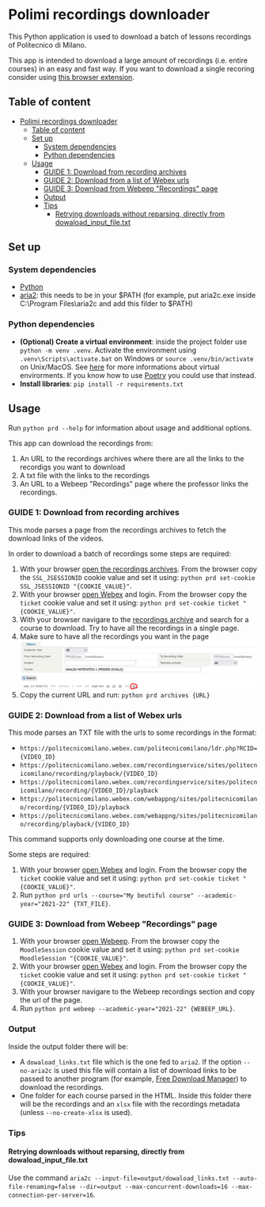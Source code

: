 # Polimi recordings downloader
This Python application is used to download a batch of lessons recordings of Politecnico di Milano.

This app is intended to download a large amount of recordings (i.e. entire courses) in an easy and fast way.
If you want to download a single recoring consider using [this browser extension](https://github.com/jacopo-j/WebXDownloader).

## Table of content
- [Polimi recordings downloader](#polimi-recordings-downloader)
  - [Table of content](#table-of-content)
  - [Set up](#set-up)
    - [System dependencies](#system-dependencies)
    - [Python dependencies](#python-dependencies)
  - [Usage](#usage)
    - [GUIDE 1: Download from recording archives](#guide-1-download-from-recording-archives)
    - [GUIDE 2: Download from a list of Webex urls](#guide-2-download-from-a-list-of-webex-urls)
    - [GUIDE 3: Download from Webeep "Recordings" page](#guide-3-download-from-webeep-recordings-page)
    - [Output](#output)
    - [Tips](#tips)
      - [Retrying downloads without reparsing, directly from dowaload_input_file.txt](#retrying-downloads-without-reparsing-directly-from-dowaload_input_filetxt)

## Set up
### System dependencies
- [Python](https://www.python.org/downloads/)
- [aria2](https://github.com/aria2/aria2/releases/): this needs to be in your $PATH (for example, put aria2c.exe inside C:\Program Files\aria2c and add this filder to $PATH)

### Python dependencies
- **(Optional) Create a virtual environment**: inside the project folder use `python -m venv .venv`. Activate the environment using `.venv\Scripts\activate.bat` on Windows or `source .venv/bin/activate` on Unix/MacOS. See [here](https://docs.python.org/3/tutorial/venv.html) for more informations about virtual envirorments. If you know how to use [Poetry](https://python-poetry.org/) you could use that instead.
- **Install libraries**: `pip install -r requirements.txt`

## Usage
Run `python prd --help` for information about usage and additional options.

This app can download the recordings from:
1. An URL to the recordings archives where there are all the links to the recordigs you want to download
2. A txt file with the links to the recordings
3. An URL to a Webeep "Recordings" page where the professor links the recordings.

### GUIDE 1: Download from recording archives
This mode parses a page from the recordings archives to fetch the download links of the videos.

In order to download a batch of recordings some steps are required:
1. With your browser [open the recordings archives](https://servizionline.polimi.it/portaleservizi/portaleservizi/controller/preferiti/Preferiti.do?evn_srv=evento&idServizio=2314). From the browser copy the `SSL_JSESSIONID` cookie value and set it using: `python prd set-cookie SSL_JSESSIONID "{COOKIE_VALUE}"`.
2. With your browser [open Webex](https://politecnicomilano.webex.com/webappng/sites/politecnicomilano/dashboard?siteurl=politecnicomilano) and login. From the browser copy the `ticket` cookie value and set it using: `python prd set-cookie ticket "{COOKIE_VALUE}"`.
3. With your browser navigare to the [recordings archive](https://servizionline.polimi.it/portaleservizi/portaleservizi/controller/preferiti/Preferiti.do?evn_srv=evento&idServizio=2314) and search for a course to download. Try to have all the recordings in a single page.
4. Make sure to have all the recordings you want in the page
![Open "all" page size in new tab](assets/open-all-new-tab.png)
5. Copy the current URL and run: `python prd archives {URL}`

### GUIDE 2: Download from a list of Webex urls
This mode parses an TXT file with the urls to some recordings in the format:
- `https://politecnicomilano.webex.com/politecnicomilano/ldr.php?RCID={VIDEO_ID}`
- `https://politecnicomilano.webex.com/recordingservice/sites/politecnicomilano/recording/playback/{VIDEO_ID}`
- `https://politecnicomilano.webex.com/recordingservice/sites/politecnicomilano/recording/{VIDEO_ID}/playback`
- `https://politecnicomilano.webex.com/webappng/sites/politecnicomilano/recording/{VIDEO_ID}/playback`
- `https://politecnicomilano.webex.com/webappng/sites/politecnicomilano/recording/playback/{VIDEO_ID}`

This command supports only downloading one course at the time.

Some steps are required:
1. With your browser [open Webex](https://politecnicomilano.webex.com/webappng/sites/politecnicomilano/dashboard?siteurl=politecnicomilano) and login. From the browser copy the `ticket` cookie value and set it using: `python prd set-cookie ticket "{COOKIE_VALUE}"`.
2. Run `python prd urls --course="My beutiful course" --academic-year="2021-22" {TXT_FILE}`.

### GUIDE 3: Download from Webeep "Recordings" page
1. With your browser [open Webeep](https://webeep.polimi.it). From the browser copy the `MoodleSession` cookie value and set it using: `python prd set-cookie MoodleSession "{COOKIE_VALUE}"`.
2. With your browser [open Webex](https://politecnicomilano.webex.com/webappng/sites/politecnicomilano/dashboard?siteurl=politecnicomilano) and login. From the browser copy the `ticket` cookie value and set it using: `python prd set-cookie ticket "{COOKIE_VALUE}"`.
3. With your browser navigare to the Webeep recordings section and copy the url of the page.
4. Run `python prd webeep --academic-year="2021-22" {WEBEEP_URL}`.

### Output
Inside the output folder there will be:
- A `dowaload_links.txt` file which is the one fed to `aria2`. If the option `--no-aria2c` is used this file will contain a list of download links to be passed to another program (for example, [Free Download Manager](https://www.freedownloadmanager.org/)) to download the recordings.
- One folder for each course parsed in the HTML. Inside this folder there will be the recordings and an `xlsx` file with the recordings metadata (unless `--no-create-xlsx` is used).

### Tips
#### Retrying downloads without reparsing, directly from dowaload_input_file.txt
Use the command `aria2c --input-file=output/dowaload_links.txt --auto-file-renaming=false --dir=output --max-concurrent-downloads=16 --max-connection-per-server=16`.
